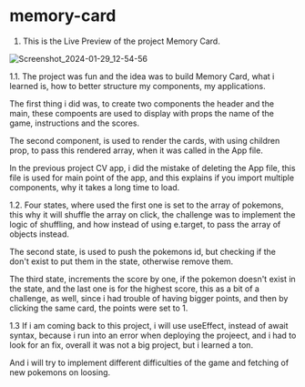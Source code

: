 # memory-card

1. This is the Live Preview of the project Memory Card.

![Screenshot_2024-01-29_12-54-56](https://github.com/Preslav977/readme-repository/assets/119291608/db3c2438-52db-4dc3-81a1-73bb77e76fa1)

1.1. The project was fun and the idea was to build Memory Card, what i learned is, how to better structure my components, my applications.

The first thing i did was, to create two components the header and the main, these compoents are used to display with props the name of the game, instructions and the scores.

The second component, is used to render the cards, with using children prop, to pass this rendered array, when it was called in the App file.

In the previous project CV app, i did the mistake of deleting the App file, this file is used for main point of the app, and this explains if you import multiple components, why it takes a long time to load.

1.2. Four states, where used the first one is set to the array of pokemons, this why it will shuffle the array on click, the challenge was to implement the logic of shuffling, and how instead of using e.target, to pass the array of objects instead.

The second state, is used to push the pokemons id, but checking if the don't exist to put them in the state, otherwise remove them.

The third state, increments the score by one, if the pokemon doesn't exist in the state, and the last one is for the highest score, this as a bit of a challenge, as well, since i had trouble of having bigger points, and then by clicking the same card, the points were set to 1.

1.3 If i am coming back to this project, i will use useEffect, instead of await syntax, because i run into an error when deploying the projeect, and i had to look for an fix, overall it was not a big project, but i learned a ton.

And i will try to implement different difficulties of the game and fetching of new pokemons on loosing.

